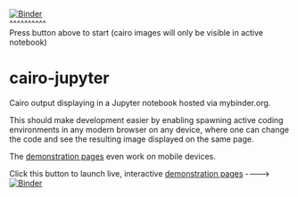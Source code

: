 [![Binder](http://mybinder.org/badge.svg)](http://mybinder.org/repo/fomightez/cairo-jupyter)  
^^^^^^^^^^  
Press button above to start (cairo images will only be visible in active notebook)


# cairo-jupyter

Cairo output displaying in a Jupyter notebook hosted via mybinder.org.

This should make development easier by enabling spawning active coding environments in any modern browser on any device, where one can change the code and see the resulting image displayed on the same page.

The [demonstration pages](http://mybinder.org/repo/fomightez/cairo-jupyter) even work on mobile devices.

Click this button to launch live, interactive [demonstration pages](http://mybinder.org/repo/fomightez/cairo-jupyter) ----> [![Binder](http://mybinder.org/badge.svg)](http://mybinder.org/repo/fomightez/cairo-jupyter)  

